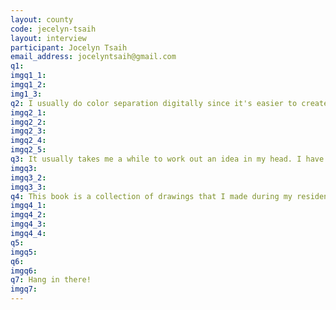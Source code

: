 ```yaml
---
layout: county 
code: jecelyn-tsaih
layout: interview
participant: Jocelyn Tsaih
email_address: jocelyntsaih@gmail.com
q1: 
imgq1_1: 
imgq1_2: 
img1_3: 
q2: I usually do color separation digitally since it's easier to create layers that way. I often base my color choices off of combinations that I've seen and liked from other artists' zines or prints. Since I rarely do my own riso printing, it's usually a collaborative effort to pick the paper and binding method! I love the process of picking paper and usually try to feel/see a sample of it in real life. I pick the binding technique depending on the number of pages and size of the piece! 
imgq2_1: 
imgq2_2: 
imgq2_3: 
imgq2_4: 
imgq2_5: 
q3: It usually takes me a while to work out an idea in my head. I have to sit with it for a good amount of time to really think it through. When I feel like I'm ready, I'll start to sketch it out to visualize the concept. After that it doesn't take too long to refine and finalize the image since my style is pretty simple and graphic. Most of the energy and time is spent on conceptualizing it in my head at the beginning!
imgq3: 
imgq3_2: 
imgq3_3: 
q4: This book is a collection of drawings that I made during my residency at Almost Perfect Tokyo last year. I was reflecting on the subject of "belonging" during my time there. The drawings are my interpretations of my thoughts on the matter as well as the experiences others had shared with me. 
imgq4_1: 
imgq4_2: 
imgq4_3: 
imgq4_4: 
q5: 
imgq5: 
q6: 
imgq6: 
q7: Hang in there! 
imgq7: 
---
```

